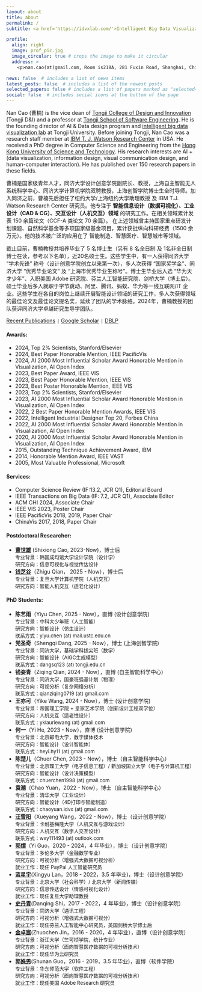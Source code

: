```yaml
---
layout: about
title: about
permalink: /
subtitle: <a href='https://idvxlab.com/'>Intelligent Big Data Visualization Lab</a>, <a href='https://en.tongji.edu.cn/'>Tongji University</a>

profile:
  align: right
  image: prof_pic.jpg
  image_circular: true # crops the image to make it circular
  address: >
    <p>nan.cao(at)gmail.com, Room is218A, 281 Fuxin Road, Shanghai, China</p>

news: false  # includes a list of news items
latest_posts: false  # includes a list of the newest posts
selected_papers: false # includes a list of papers marked as "selected={true}"
social: false  # includes social icons at the bottom of the page
---
```

Nan Cao (曹楠) is the vice dean of [Tongji College of Design and Innovation](https://tjdi.tongji.edu.cn/) (Tongji D&I) and a professor at [Tongji School of Software Engineering](https://sse.tongji.edu.cn/index.htm). He is the founding director of AI & Data design program and [intelligent big data visualization lab](https://idvxlab.com/) at Tongji University. Before joining Tongji, Nan Cao was a research staff member at [IBM T. J. Watson Research Center](https://research.ibm.com/labs/watson/) in USA. He received a PhD degree in Computer Science and Engineering from the [Hong Kong University of Science and Technology](https://hkust.edu.hk/). His research interests are AI + (data visualization, information design, visual communication design, and human-computer interaction). He has published over 150 research papers in these fields.

曹楠是国家级青年人才，同济大学设计创意学院副院长、教授，上海自主智能无人系统科学中心、同济大学计算机学院双聘教授，上海创智学院博士生全时导师。加入同济之前，曹楠先后担任了纽约大学/上海纽约大学助理教授 及 IBM T.J. Watson Research Center 研究员。他专注于 **智能信息设计（数据可视化）、工业设计（CAD & CG）、交互设计（人机交互）领域** 的研究工作。在相关领域累计发表 150 余篇论文（CCF-A 类论文 70 余篇）。 在上述领域曾主持国家重点研发计划课题、自然科学基金等多项国家级基金项目，累计获批纵向科研经费（1500 余万元）。他的技术被广泛的应用在了 智能制造、智慧医疗、智慧城市等领域。

截止目前，曹楠教授共培养毕业了 5 名博士生（另有 8 名全日制 及 1名非全日制博士在读，参考以下名单），近20名硕士生。这些学生中，有一人获得同济大学 “学术先锋” 称号（设计创意学院创立以来第一次），多人次获得 “国家奖学金”、同济大学 “优秀毕业论文” 及 “上海市优秀毕业生称号”。博士生毕业后入选 “华为天才少年”、入职美国 Adobe 研究院、芬兰人工智能研究院、剑桥大学（博士后）。硕士毕业后多人就职于字节跳动、阿里、腾讯、蚂蚁、华为等一线互联网/IT 企业。这些学生在各自的岗位上继续开展智能设计领域的研究工作，多人次获得领域的最佳论文及最佳论文提名奖，延续了团队的学术脉络。2024年，曹楠教授的团队获评同济大学卓越研究生导学团队。

[Recent Publications](https://idvxlab.com/publication.html) <code>|</code> [Google Scholar](https://scholar.google.com/citations?user=5I0mFcsAAAAJ) <code>|</code> [DBLP](https://dblp.org/pid/66/5146-1.html)

#### Awards:
- 2024, Top 2% Scientists, Stanford/Elsevier
- 2024, Best Paper Honorable Mention, IEEE PacificVis
- 2024, AI 2000 Most Influential Scholar Award Honorable Mention in Visualization, AI Open Index
- 2023, Best Paper Award, IEEE VIS
- 2023, Best Paper Honorable Mention, IEEE VIS
- 2023, Best Poster Honorable Mention, IEEE VIS
- 2023, Top 2% Scientists, Stanford/Elsevier
- 2023, AI 2000 Most Influential Scholar Award Honorable Mention in Visualization, AI Open Index
- 2022, 2 Best Paper Honorable Mention Awards, IEEE VIS
- 2022, Intelligent Industrial Designer Top 20, Forbes China
- 2022, AI 2000 Most Influential Scholar Award Honorable Mention in Visualization, AI Open Index
- 2020, AI 2000 Most Influential Scholar Award Honorable Mention in Visualization, AI Open Index
- 2015, Outstanding Technique Achievement Award, IBM
- 2014, Honorable Mention Award, IEEE VAST
- 2005, Most Valuable Professional, Microsoft  

#### Services:
- Computer Science Review (IF:13.2, JCR Q1), Editorial Board
- IEEE Transactions on Big Data (IF: 7.2, JCR Q1), Associate Editor
- ACM CHI 2024, Associate Chair
- IEEE VIS 2023, Poster Chair
- IEEE PacificVis 2018, 2019, Paper Chair
- ChinaVis 2017, 2018, Paper Chair

#### Postdoctoral Researcher: 
- [**曹世雄**](https://tjdi.tongji.edu.cn/TeacherDetail.do?id=5387&lang=_cn) (Shixiong Cao, 2023-Now)，博士后 <br>
   <font size=2>专业背景：韩国成均馆大学设计学院（设计学）<br>
  研究方向：信息可视化与视觉传达设计 </font>
- [**钱芝谷**](https://zhiguqian.github.io/)（Zhigu Qian， 2025 - Now），博士后 <br>
  <font size=2>专业背景：复旦大学计算机学院（人机交互）<br>
  研究方向：智能人机交互（适老化设计）</font>

#### PhD Students: 
- **陈艺雨**（Yiyu Chen, 2025 - Now），直博 (设计创意学院) <br>
  <font size=2>专业背景：中科大少年班（人工智能）<br>
  研究方向：智能设计（仿生设计）<br>
  联系方式：yiyu.chen (at) mail.ustc.edu.cn</font>
- **党圣奇**（Shengqi Dang, 2025 - Now），博士 (上海创智学院) <br>
  <font size=2>专业背景：同济大学，基础学科拔尖班（数学） <br>
  研究方向：智能设计（AIGC生成模型） <br>
  联系方式：dangsq123 (at) tongji.edu.cn</font>
- **钱姿青**（Ziqing Qian, 2024 - Now），直博 (自主智能科学中心) <br>
  <font size=2>专业背景：同济大学，国豪班强基计划（物理） <br>
  研究方向：可视分析（复杂网络分析） <br>
  联系方式：qianziqing0719 (at) gmail.com </font>
- **王亦可**（Yike Wang, 2024 - Now），博士 (设计创意学院) <br>
  <font size=2>专业背景：帝国理工学院 + 皇家艺术学院（创新设计工程双学位） <br>
  研究方向：人机交互（适老性设计）<br>
  联系方式：yklauriewang (at) gmail.com</font>
- **何一**（Yi He, 2023 - Now），直博 (设计创意学院) <br>
  <font size=2>专业背景：北京邮电大学，数字媒体技术 <br>
  研究方向：智能设计（设计智能体）<br>
  联系方式：heyi.hy11 (at) gmail.com</font>
- **陈楚儿**（Chuer Chen, 2023 - Now），博士（自主智能科学中心） <br>
  <font size=2>专业背景：北京理工大学（电子信息工程）/ 新加坡国立大学（电子与计算机工程）<br>
  研究方向：智能设计（设计决策模型）<br>
  联系方式：chuerchen1998 (at) gmail.com</font>
- **袁潮**（Chao Yuan，2022 - Now），博士（自主智能科学中心）<br>
  <font size=2>专业背景：清华大学（工业设计）<br>
  研究方向：智能设计（4D打印与智能制造）<br>
  联系方式：chaoyuan.idvx (at) gmail.com </font>
- [**汪雪阳**](https://lenawang07.wixsite.com/website)（Xueyang Wang，2022 - Now），博士（设计创意学院）<br>
  <font size=2>专业背景：卡耐基梅隆大学（人机交互与游戏设计）<br>
  研究方向：人机交互（数字人交互设计）<br>
  联系方式：wxy111493 (at) outlook.com</font>
- [**郭熠**](https://scholar.google.ca/citations?user=9fDFvb8AAAAJ&hl=en)（Yi Guo，2020 - 2024，4 年毕业），博士（设计创意学院）<br>
  <font size=2>专业背景：多伦多大学（金融数学专业）<br>
  研究方向：可视分析（增强式大数据可视分析）<br>
  就业工作：现任 PayPal 人工智能研究员
  </font>
- [**蓝星宇**](https://olivialan.github.io/)(Xingyu Lan，2018 - 2022，3.5 年毕业)，博士（设计创意学院）<br>
  <font size=2>专业背景：北京大学（社会科学）/ 北京大学（新闻传媒）<br>
  研究方向：信息传达设计（情感可视化设计）<br>
  就业工作：现任复旦大学助理教授</font>
- [**史丹青**](https://sdq.github.io/)(Danqing Shi，2017 - 2022，4 年毕业)，博士（设计创意学院）<br>
  <font size=2>专业背景：同济大学（通讯工程）<br>
  研究方向：可视分析（增强式大数据可视分）<br>
  就业工作：现任芬兰人工智能中心研究员，英国剑桥大学博士后</font>
- [**金卓宸**](https://scholar.google.ca/citations?user=Iq-HlisAAAAJ&hl=zh-CN)(Zhuochen Jin，2016 - 2020，4 年毕业），直博（设计创意学院）<br>
  <font size=2>专业背景：浙江大学（竺可桢学院，统计专业）<br>
  研究方向：可视分析（面向智慧医疗数据的可视分析技术） <br>
  就业工作：现任华为云研究员</font>
- [**郭姝男**](https://research.adobe.com/person/shunan-guo/)(Shunan Guo，2016 - 2019，3.5 年毕业)，直博（软件学院）<br>
  <font size=2>专业背景：华东师范大学（软件工程）<br>
  研究方向：可视分析（面向智慧医疗数据的可视分析技术）<br>
  就业工作：现任美国 Adobe Research 研究员</font>

